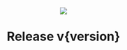 <h1 align="center">
    <img src="https://raw.githubusercontent.com/sylviiu/ezytdl/main/.github/heading.png"/><br><br>
    <strong>Release v{version}</strong>
</h1>

